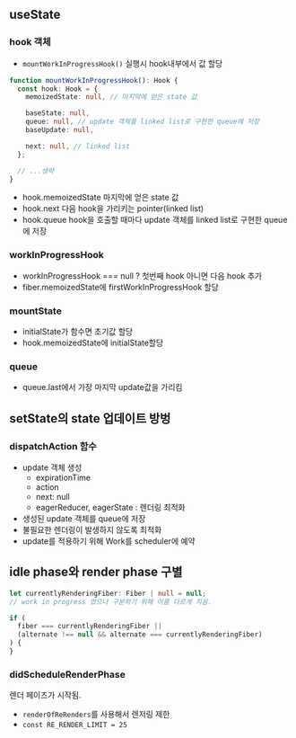 ## useState

### hook 객체

- `mountWorkInProgressHook()` 실행시 hook내부에서 값 할당

```ts
function mountWorkInProgressHook(): Hook {
  const hook: Hook = {
    memoizedState: null, // 마지막에 얻은 state 값

    baseState: null,
    queue: null, // update 객체를 linked list로 구현한 queue에 저장
    baseUpdate: null,

    next: null, // linked list
  };

  // ...생략
}
```

- hook.memoizedState 마지막에 얻은 state 값
- hook.next 다음 hook을 가리키는 pointer(linked list)
- hook.queue hook을 호출할 때마다 update 객체를 linked list로 구현한 queue에 저장

### workInProgressHook

- workInProgressHook === null ? 첫번째 hook 아니면 다음 hook 추가
- fiber.memoizedState에 firstWorkInProgressHook 할당

### mountState

- initialState가 함수면 초기값 할당
- hook.memoizedState에 initialState할당

### queue

- queue.last에서 가장 마지막 update값을 가리킴

## setState의 state 업데이트 방벙

### dispatchAction 함수

- update 객체 생성
  - expirationTime
  - action
  - next: null
  - eagerReducer, eagerState : 렌더링 최적화
- 생성된 update 객체를 queue에 저장
- 불필요한 렌더링이 발생하지 않도록 최적화
- update를 적용하기 위해 Work를 scheduler에 예약

## idle phase와 render phase 구별

```ts
let currentlyRenderingFiber: Fiber | null = null;
// work in progress 였으나 구분하기 위해 이름 다르게 지음.

if (
  fiber === currentlyRenderingFiber ||
  (alternate !== null && alternate === currentlyRenderingFiber)
) {
}
```

### didScheduleRenderPhase

렌더 페이즈가 시작됨.

- `renderOfReRenders`를 사용해서 렌저링 제한
- `const RE_RENDER_LIMIT = 25`
